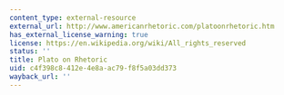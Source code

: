 ```yaml
---
content_type: external-resource
external_url: http://www.americanrhetoric.com/platoonrhetoric.htm
has_external_license_warning: true
license: https://en.wikipedia.org/wiki/All_rights_reserved
status: ''
title: Plato on Rhetoric
uid: c4f398c8-412e-4e8a-ac79-f8f5a03dd373
wayback_url: ''
---
```

